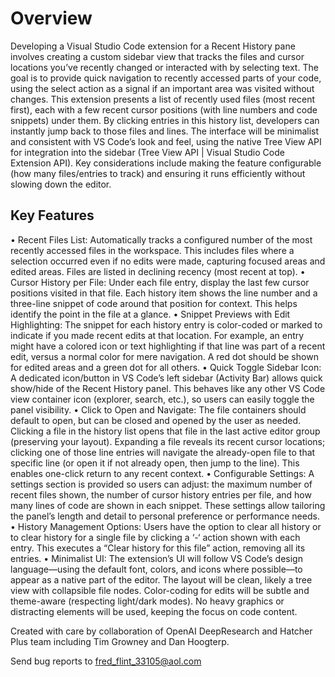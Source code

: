 # Overview
Developing a Visual Studio Code extension for a Recent History pane involves creating a custom sidebar view that tracks the files and cursor locations you’ve recently changed or interacted with by selecting text. The goal is to provide quick navigation to recently accessed parts of your code, using the select action as a signal if an important area was visited without changes. This extension presents a list of recently used files (most recent first), each with a few recent cursor positions (with line numbers and code snippets) under them. By clicking entries in this history list, developers can instantly jump back to those files and lines. The interface will be minimalist and consistent with VS Code’s look and feel, using the native Tree View API for integration into the sidebar (Tree View API | Visual Studio Code Extension API). Key considerations include making the feature configurable (how many files/entries to track) and ensuring it runs efficiently without slowing down the editor.
## Key Features
•	Recent Files List: Automatically tracks a configured number of the most recently accessed files in the workspace. This includes files where a selection occurred even if no edits were made, capturing focused areas and edited areas. Files are listed in declining recency (most recent at top).
•	Cursor History per File: Under each file entry, display the last few cursor positions visited in that file. Each history item shows the line number and a three-line snippet of code around that position for context. This helps identify the point in the file at a glance.
•	Snippet Previews with Edit Highlighting: The snippet for each history entry is color-coded or marked to indicate if you made recent edits at that location. For example, an entry might have a colored icon or text highlighting if that line was part of a recent edit, versus a normal color for mere navigation. A red dot should be shown for edited areas and a green dot for all others.
•	Quick Toggle Sidebar Icon: A dedicated icon/button in VS Code’s left sidebar (Activity Bar) allows quick show/hide of the Recent History panel. This behaves like any other VS Code view container icon (explorer, search, etc.), so users can easily toggle the panel visibility.
•	Click to Open and Navigate: The file containers should default to open, but can be closed and opened by the user as needed. Clicking a file in the history list opens that file in the last active editor group (preserving your layout). Expanding a file reveals its recent cursor locations; clicking one of those line entries will navigate the already-open file to that specific line (or open it if not already open, then jump to the line). This enables one-click return to any recent context.
•	Configurable Settings: A settings section is provided so users can adjust: the maximum number of recent files shown, the number of cursor history entries per file, and how many lines of code are shown in each snippet. These settings allow tailoring the panel’s length and detail to personal preference or performance needs.
•	History Management Options: Users have the option to clear all history or to clear history for a single file by clicking a ‘-‘ action shown with each entry. This executes a “Clear history for this file” action, removing all its entries.
•	Minimalist UI: The extension’s UI will follow VS Code’s design language—using the default font, colors, and icons where possible—to appear as a native part of the editor. The layout will be clean, likely a tree view with collapsible file nodes. Color-coding for edits will be subtle and theme-aware (respecting light/dark modes). No heavy graphics or distracting elements will be used, keeping the focus on code content.

Created with care by collaboration of OpenAI DeepResearch and Hatcher Plus team including Tim Growney and Dan Hoogterp.

Send bug reports to fred_flint_33105@aol.com
